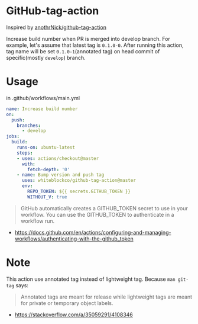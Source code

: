 # GitHub-tag-action

Inspired by [anothrNick/github-tag-action](https://github.com/anothrNick/github-tag-action)

Increase build number when PR is merged into develop branch. 
For example, let's assume that latest tag is `0.1.0-0`. After running this action, tag name will be set `0.1.0-1`(annotated tag) on head commit of specific(mostly `develop`) branch.


# Usage

in .github/workflows/main.yml

```yaml
name: Increase build number
on:
  push:
    branches:
      - develop
jobs:
  build:
    runs-on: ubuntu-latest
    steps:
    - uses: actions/checkout@master
      with:
        fetch-depth: '0'
    - name: Bump version and push tag
      uses: whiteblockco/github-tag-action@master
      env:
        REPO_TOKEN: ${{ secrets.GITHUB_TOKEN }}
        WITHOUT_V: true  
```

> GitHub automatically creates a GITHUB_TOKEN secret to use in your workflow. You can use the GITHUB_TOKEN to authenticate in a workflow run.

- https://docs.github.com/en/actions/configuring-and-managing-workflows/authenticating-with-the-github_token


# Note

This action use annotated tag instead of lightweight tag. Because `man git-tag` says:

> Annotated tags are meant for release while lightweight tags are meant for private or temporary object labels.

- https://stackoverflow.com/a/35059291/4108346
